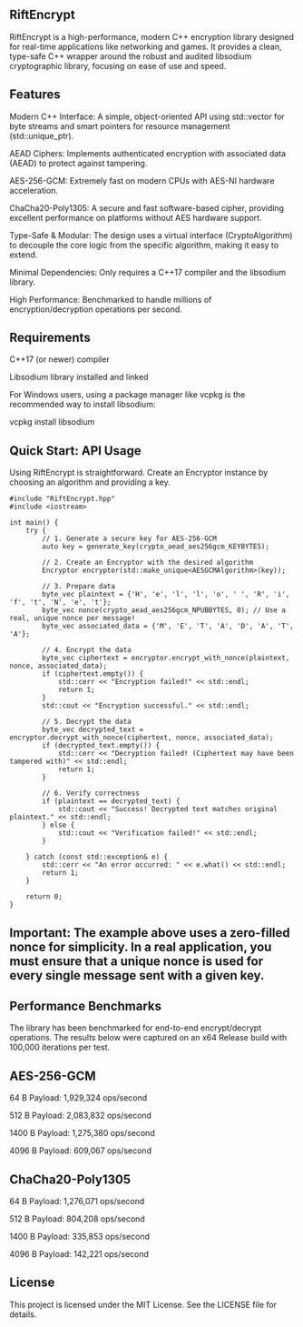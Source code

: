 ## RiftEncrypt 

RiftEncrypt is a high-performance, modern C++ encryption library designed for real-time applications like networking and games. It provides a clean, type-safe C++ wrapper around the robust and audited libsodium cryptographic library, focusing on ease of use and speed.

## Features
Modern C++ Interface: A simple, object-oriented API using std::vector for byte streams and smart pointers for resource management (std::unique_ptr).

AEAD Ciphers: Implements authenticated encryption with associated data (AEAD) to protect against tampering.

AES-256-GCM: Extremely fast on modern CPUs with AES-NI hardware acceleration.

ChaCha20-Poly1305: A secure and fast software-based cipher, providing excellent performance on platforms without AES hardware support.

Type-Safe & Modular: The design uses a virtual interface (CryptoAlgorithm) to decouple the core logic from the specific algorithm, making it easy to extend.

Minimal Dependencies: Only requires a C++17 compiler and the libsodium library.

High Performance: Benchmarked to handle millions of encryption/decryption operations per second.

## Requirements
C++17 (or newer) compiler

Libsodium library installed and linked

For Windows users, using a package manager like vcpkg is the recommended way to install libsodium:

vcpkg install libsodium

## Quick Start: API Usage
Using RiftEncrypt is straightforward. Create an Encryptor instance by choosing an algorithm and providing a key.
```
#include "RiftEncrypt.hpp"
#include <iostream>

int main() {
    try {
        // 1. Generate a secure key for AES-256-GCM
        auto key = generate_key(crypto_aead_aes256gcm_KEYBYTES);

        // 2. Create an Encryptor with the desired algorithm
        Encryptor encryptor(std::make_unique<AESGCMAlgorithm>(key));

        // 3. Prepare data
        byte_vec plaintext = {'H', 'e', 'l', 'l', 'o', ' ', 'R', 'i', 'f', 't', 'N', 'e', 't'};
        byte_vec nonce(crypto_aead_aes256gcm_NPUBBYTES, 0); // Use a real, unique nonce per message!
        byte_vec associated_data = {'M', 'E', 'T', 'A', 'D', 'A', 'T', 'A'};

        // 4. Encrypt the data
        byte_vec ciphertext = encryptor.encrypt_with_nonce(plaintext, nonce, associated_data);
        if (ciphertext.empty()) {
            std::cerr << "Encryption failed!" << std::endl;
            return 1;
        }
        std::cout << "Encryption successful." << std::endl;

        // 5. Decrypt the data
        byte_vec decrypted_text = encryptor.decrypt_with_nonce(ciphertext, nonce, associated_data);
        if (decrypted_text.empty()) {
            std::cerr << "Decryption failed! (Ciphertext may have been tampered with)" << std::endl;
            return 1;
        }

        // 6. Verify correctness
        if (plaintext == decrypted_text) {
            std::cout << "Success! Decrypted text matches original plaintext." << std::endl;
        } else {
            std::cout << "Verification failed!" << std::endl;
        }

    } catch (const std::exception& e) {
        std::cerr << "An error occurred: " << e.what() << std::endl;
        return 1;
    }

    return 0;
}

```
## Important: The example above uses a zero-filled nonce for simplicity. In a real application, you must ensure that a unique nonce is used for every single message sent with a given key.

## Performance Benchmarks
The library has been benchmarked for end-to-end encrypt/decrypt operations. The results below were captured on an x64 Release build with 100,000 iterations per test.

## AES-256-GCM

64 B Payload: 1,929,324 ops/second

512 B Payload: 2,083,832 ops/second

1400 B Payload: 1,275,380 ops/second

4096 B Payload: 609,067 ops/second

## ChaCha20-Poly1305

64 B Payload: 1,276,071 ops/second

512 B Payload: 804,208 ops/second

1400 B Payload: 335,853 ops/second

4096 B Payload: 142,221 ops/second

## License
This project is licensed under the MIT License. See the LICENSE file for details.
